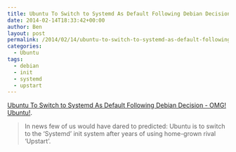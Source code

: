 ```yaml
---
title: Ubuntu To Switch to Systemd As Default Following Debian Decision
date: 2014-02-14T18:33:42+00:00
author: Ben
layout: post
permalink: /2014/02/14/ubuntu-to-switch-to-systemd-as-default-following-debian-decision/
categories:
  - Ubuntu
tags:
  - debian
  - init
  - systemd
  - upstart
---
```

[Ubuntu To Switch to Systemd As Default Following Debian Decision - OMG! Ubuntu!](http://www.omgubuntu.co.uk/2014/02/ubuntu-debian-switching-systemd?utm_source=rss&utm_medium=rss&utm_campaign=ubuntu-debian-switching-systemd).

> In news few of us would have dared to predicted: Ubuntu is to switch to the ‘Systemd’ init system after years of using home-grown rival ‘Upstart’.